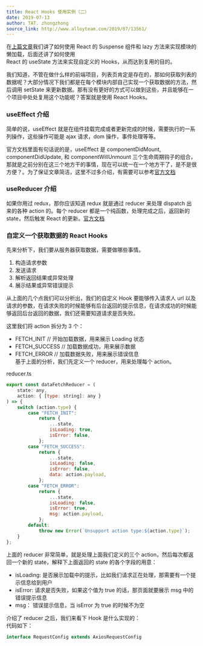 ```yaml
---
title: React Hooks 使用实例（二）
date: 2019-07-13
author: TAT. zhongzhong
source_link: http://www.alloyteam.com/2019/07/13561/
---
```


<!-- {% raw %} - for jekyll -->

在[上篇文章](http://www.alloyteam.com/2019/07/13486/)我们讲了如何使用 React 的 Suspense 组件和 lazy 方法来实现模块的懒加载，后面还讲了如何使用  
React 的 useState 方法来实现自定义的 Hooks，从而达到复用的目的。

我们知道，不管在做什么样的前端项目，列表页肯定是存在的，那如何获取列表的数据呢？大部分情况下我们都是在每个模块内部自己实现一个获取数据的方法，然后调用 setState 来更新数据。那有没有更好的方式可以做到这些，并且能够在一个项目中处处复用这个功能呢？答案就是使用 React Hooks。

### useEffect 介绍

简单的说，useEffect 就是在组件挂载完成或者更新完成的时候，需要执行的一系列操作，这些操作可能是 ajax 请求，dom 操作，事件处理等等。

官方文档里面有句话说的是，useEffect 是 componentDidMount, componentDidUpdate, 和 componentWillUnmount 三个生命周期钩子的组合，那就是之前分别在这三个地方干的事情，现在可以统一在一个地方干了，是不是很方便？。为了保证文章简洁，这里不过多介绍，有需要可以参考[官方文档](https://reactjs.org/docs/hooks-effect.html)

### useReducer 介绍

如果你用过 redux，那你应该知道 redux 就是通过 reducer 来处理 dispatch 出来的各种 action 的。每个 reducer 都是一个纯函数，处理完成之后，返回新的 state，然后触发 React 的更新。[官方文档](https://reactjs.org/docs/hooks-reference.html#usereducer)

### 自定义一个获取数据的 React Hooks

先来分析下，我们要从服务器获取数据，需要做哪些事情。

1.  构造请求参数
2.  发送请求
3.  解析返回结果或异常处理
4.  展示结果或异常错误提示

从上面的几个点我们可以分析出，我们的自定义 Hook 要能够传入请求人 url 以及请求的参数，在请求失败的时候能够有后台返回的提示信息，在请求成功的时候能够返回后台返回的数据，我们还需要知道请求是否失败。

这里我们将 action 拆分为 3 个：

-   FETCH_INIT // 开始加载数据，用来展示 Loading 状态
-   FETCH_SUCCESS // 加载数据成功，用来展示数据
-   FETCH_ERROR // 加载数据失败，用来展示错误信息  
    基于上面的分析，我们先定义一个 reducer，用来处理每个 action。

reducer.ts

```javascript
export const dataFetchReducer = (
    state: any,
    action: { [type: string]: any }
) => {
    switch (action.type) {
        case "FETCH_INIT":
            return {
                ...state,
                isLoading: true,
                isError: false,
            };
        case "FETCH_SUCCESS":
            return {
                ...state,
                isLoading: false,
                isError: false,
                data: action.payload,
            };
        case "FETCH_ERROR":
            return {
                ...state,
                isLoading: false,
                isError: true,
                msg: action.payload,
            };
        default:
            throw new Error(`Unsupport action type:${action.type}`);
    }
};
```

上面的 reducer 非常简单，就是处理上面我们定义的三个 action，然后每次都返回一个新的 state，解释下上面返回的 state 的各个字段的用意：

-   isLoading: 是否展示加载中的提示，比如我们请求正在处理，那需要有一个提示信息给到用户
-   isError: 请求是否失败，如果这个值为 true 的话，那页面就要展示 msg 中的错误提示信息
-   msg： 错误提示信息，当 isError 为 true 的时候不为空

介绍了 reducer 之后，我们来看下 Hook 是什么实现的：  
代码如下：

```javascript
interface RequestConfig extends AxiosRequestConfig 
```


<!-- {% endraw %} - for jekyll -->
